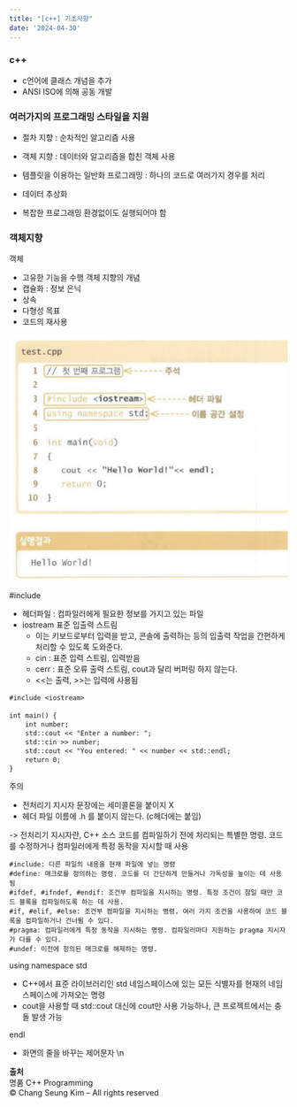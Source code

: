```yaml
---
title: "[c++] 기초사항"
date: '2024-04-30'
---
```

### c++
- c언어에 클래스 개념을 추가
- ANSI ISO에 의해 공동 개발

### 여러가지의 프로그래밍 스타일을 지원
- 절차 지향 : 순차적인 알고리즘 사용
- 객체 지향 : 데이터와 알고리즘을 합친 객체 사용
- 템플릿을 이용하는 일반화 프로그래밍 : 하나의 코드로 여러가지 경우를 처리
- 데이터 추상화

- 복잡한 프로그래밍 환경없이도 실행되어야 함

### 객체지향
객체
- 고유한 기능을 수행
객체 지향의 개념
- 캡슐화 : 정보 은닉
- 상속
- 다형성
목표
- 코드의 재사용

![alt text](image.png)

#include <iostream>
- 헤더파일 : 컴파일러에게 필요한 정보를 가지고 있는 파일
- iostream 표준 입출력 스트림
    - 이는 키보드로부터 입력을 받고, 콘솔에 출력하는 등의 입출력 작업을 간편하게 처리할 수 있도록 도와준다.
    - cin : 표준 입력 스트림, 입력받음
    - cerr : 표준 오류 출력 스트림, cout과 달리 버퍼링 하지 않는다.
    - <<는 출력, >>는 입력에 사용됨

```
#include <iostream>

int main() {
    int number;
    std::cout << "Enter a number: ";
    std::cin >> number;
    std::cout << "You entered: " << number << std::endl;
    return 0;
}
```

주의
- 전처리기 지시자 문장에는 세미콜론을 붙이지 X
- 헤더 파일 이름에 .h 를 붙이지 않는다. (c헤더에는 붙임)

-> 전처리기 지시자란, C++ 소스 코드를 컴파일하기 전에 처리되는 특별한 명령. 코드를 수정하거나 컴파일러에게 특정 동작을 지시할 때 사용
```
#include: 다른 파일의 내용을 현재 파일에 넣는 명령
#define: 매크로를 정의하는 명령. 코드를 더 간단하게 만들거나 가독성을 높이는 데 사용됨
#ifdef, #ifndef, #endif: 조건부 컴파일을 지시하는 명령. 특정 조건이 참일 때만 코드 블록을 컴파일하도록 하는 데 사용.
#if, #elif, #else: 조건부 컴파일을 지시하는 명령. 여러 가지 조건을 사용하여 코드 블록을 컴파일하거나 건너뛸 수 있다.
#pragma: 컴파일러에게 특정 동작을 지시하는 명령. 컴파일러마다 지원하는 pragma 지시자가 다를 수 있다.
#undef: 이전에 정의된 매크로를 해제하는 명령.
```

using namespace std
- C++에서 표준 라이브러리인 std 네임스페이스에 있는 모든 식별자를 현재의 네임스페이스에 가져오는 명령
- cout을 사용할 때 std::cout 대신에 cout만 사용 가능하나, 큰 프로젝트에서는 충돌 발생 가능

endl
- 화면의 줄을 바꾸는 제어문자 \n

__출처__  
명품 C++ Programming  
© Chang Seung Kim – All rights reserved 